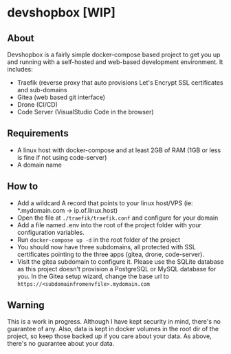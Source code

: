 # devshopbox [WIP]

## About

Devshopbox is a fairly simple docker-compose based project to get you up and running with a self-hosted and web-based development environment. It includes:

- Traefik (reverse proxy that auto provisions Let's Encrypt SSL certificates and sub-domains
- Gitea (web based git interface)
- Drone (CI/CD)
- Code Server (VisualStudio Code in the browser)

## Requirements

- A linux host with docker-compose and at least 2GB of RAM (1GB or less is fine if not using code-server)
- A domain name

## How to

- Add a wildcard A record that points to your linux host/VPS (ie: \*.mydomain.com -> ip.of.linux.host)
- Open the file at `./traefik/traefik.conf` and configure for your domain
- Add a file named .env into the root of the project folder with your configuration variables.
- Run `docker-compose up -d` in the root folder of the project
- You should now have three subdomains, all protected with SSL certificates pointing to the three apps (gitea, drone, code-server).
- Visit the gitea subdomain to configure it. Please use the SQLite database as this project doesn't provision a PostgreSQL or MySQL database for you. In the Gitea setup wizard, change the base url to `https://<subdomainfromenvfile>.mydomain.com`

## Warning

This is a work in progress. Although I have kept security in mind, there's no guarantee of any. Also, data is kept in docker volumes in the root dir of the project, so keep those backed up if you care about your data. As above, there's no guarantee about your data.
